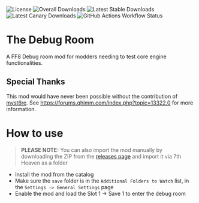 ![License](https://img.shields.io/github/license/tsunamods-codes/the-debug-room) ![Overall Downloads](https://img.shields.io/github/downloads/tsunamods-codes/the-debug-room/total?label=Overall%20Downloads) ![Latest Stable Downloads](https://img.shields.io/github/downloads/tsunamods-codes/the-debug-room/latest/total?label=Latest%20Stable%20Downloads&sort=semver) ![Latest Canary Downloads](https://img.shields.io/github/downloads/tsunamods-codes/the-debug-room/canary/total?label=Latest%20Canary%20Downloads) ![GitHub Actions Workflow Status](https://github.com/tsunamods-codes/the-debug-room/actions/workflows/main-0.1.0.yml/badge.svg?branch=main)

# The Debug Room

A FF8 Debug room mod for modders needing to test core engine functionalities.

## Special Thanks

This mod would have never been possible without the contribution of [myst6re](https://github.com/myst6re). See https://forums.qhimm.com/index.php?topic=13322.0 for more information.

# How to use

> **PLEASE NOTE:** You can also import the mod manually by downloading the ZIP from the [releases page](https://github.com/tsunamods-codes/the-debug-room/releases) and import it via 7th Heaven as a folder

- Install the mod from the catalog
- Make sure the `save` folder is in the `Additional Folders to Watch` list, in the `Settings -> General Settings` page
- Enable the mod and load the Slot 1 -> Save 1 to enter the debug room
